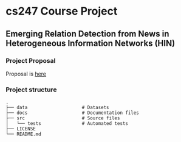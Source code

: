 # cs247 Course Project

## Emerging Relation Detection from News in Heterogeneous Information Networks (HIN)

### Project Proposal

Proposal is [here]()

### Project structure
    .
	├── data                    # Datasets 
    ├── docs                    # Documentation files
    ├── src                     # Source files 
	│	└── tests               # Automated tests 
    ├── LICENSE
    └── README.md



